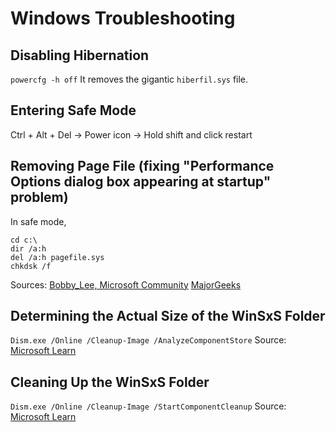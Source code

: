 # Windows Troubleshooting

## Disabling Hibernation
```powercfg -h off```
It removes the gigantic `hiberfil.sys` file.

## Entering Safe Mode
Ctrl + Alt + Del -> Power icon -> Hold shift and click restart

## Removing Page File (fixing "Performance Options dialog box appearing at startup" problem)
In safe mode,
```
cd c:\
dir /a:h
del /a:h pagefile.sys
chkdsk /f
```
Sources:
[Bobby_Lee, Microsoft Community](https://answers.microsoft.com/en-us/windows/forum/all/performance-options-dialog-box-opens-automatically/fb5450de-7330-44ae-acaa-9176aeeefb73#LastReply)
[MajorGeeks](https://forums.majorgeeks.com/threads/performance-option-dialog-box-appear-at-startup.291303/)

## Determining the Actual Size of the WinSxS Folder
```Dism.exe /Online /Cleanup-Image /AnalyzeComponentStore```
Source:
[Microsoft Learn](https://learn.microsoft.com/en-us/windows-hardware/manufacture/desktop/determine-the-actual-size-of-the-winsxs-folder?view=windows-10)

## Cleaning Up the WinSxS Folder
```Dism.exe /Online /Cleanup-Image /StartComponentCleanup```
Source:
[Microsoft Learn](https://learn.microsoft.com/en-us/windows-hardware/manufacture/desktop/clean-up-the-winsxs-folder?view=windows-10)
